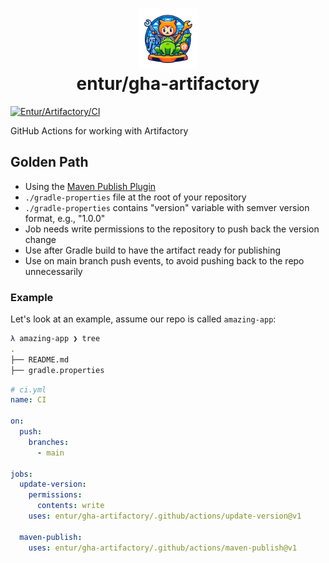 <h1 align="center">
      <img src="logo.png" width="96px" height="96px" />
      <br>entur/gha-artifactory<br>
</h1>

[![Entur/Artifactory/CI](https://github.com/entur/gha-artifactory/actions/workflows/ci.yml/badge.svg?event=pull_request)](https://github.com/entur/gha-artifactory/actions/workflows/ci.yml)

GitHub Actions for working with Artifactory

## Golden Path

- Using the [Maven Publish Plugin](https://docs.gradle.org/current/userguide/publishing_maven.html)
- `./gradle-properties` file at the root of your repository
- `./gradle-properties` contains "version" variable with semver version format, e.g., "1.0.0"
- Job needs write permissions to the repository to push back the version change
- Use after Gradle build to have the artifact ready for publishing
- Use on main branch push events, to avoid pushing back to the repo unnecessarily

### Example

Let's look at an example, assume our repo is called `amazing-app`:

```sh
λ amazing-app ❯ tree
.
├── README.md
├── gradle.properties
```

```yaml
# ci.yml
name: CI

on:
  push:
    branches:
      - main

jobs:
  update-version:
    permissions:
      contents: write
    uses: entur/gha-artifactory/.github/actions/update-version@v1

  maven-publish:
    uses: entur/gha-artifactory/.github/actions/maven-publish@v1
```

